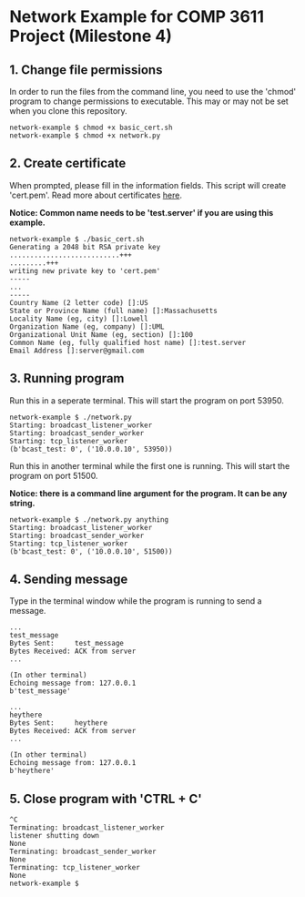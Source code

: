 # Network Example for COMP 3611 Project (Milestone 4)

## 1. Change file permissions

In order to run the files from the command line, you need to use the 'chmod' program to change permissions to executable. This may or may not be set when you clone this repository.

```
network-example $ chmod +x basic_cert.sh 
network-example $ chmod +x network.py 
```

## 2. Create certificate

When prompted, please fill in the information fields. This script will create 'cert.pem'. Read more about certificates [here](https://www.sslshopper.com/article-most-common-openssl-commands.html).

**Notice: Common name needs to be 'test.server' if you are using this example.**

```
network-example $ ./basic_cert.sh
Generating a 2048 bit RSA private key
...........................+++
.........+++
writing new private key to 'cert.pem'
-----
...
-----
Country Name (2 letter code) []:US
State or Province Name (full name) []:Massachusetts
Locality Name (eg, city) []:Lowell
Organization Name (eg, company) []:UML
Organizational Unit Name (eg, section) []:100
Common Name (eg, fully qualified host name) []:test.server
Email Address []:server@gmail.com
```

## 3. Running program

Run this in a seperate terminal. This will start the program on port 53950.

```
network-example $ ./network.py
Starting: broadcast_listener_worker
Starting: broadcast_sender_worker
Starting: tcp_listener_worker
(b'bcast_test: 0', ('10.0.0.10', 53950))
```

Run this in another terminal while the first one is running. This will start the program on port 51500.

**Notice: there is a command line argument for the program. It can be any string.**

```
network-example $ ./network.py anything
Starting: broadcast_listener_worker
Starting: broadcast_sender_worker
Starting: tcp_listener_worker
(b'bcast_test: 0', ('10.0.0.10', 51500))
```

## 4. Sending message

Type in the terminal window while the program is running to send a message.

```
...
test_message
Bytes Sent:     test_message
Bytes Received: ACK from server
...

(In other terminal)
Echoing message from: 127.0.0.1
b'test_message'
```

```
...
heythere
Bytes Sent:     heythere
Bytes Received: ACK from server
...

(In other terminal)
Echoing message from: 127.0.0.1
b'heythere'
```

## 5. Close program with 'CTRL + C'

```
^C
Terminating: broadcast_listener_worker
listener shutting down
None
Terminating: broadcast_sender_worker
None
Terminating: tcp_listener_worker
None
network-example $
```

